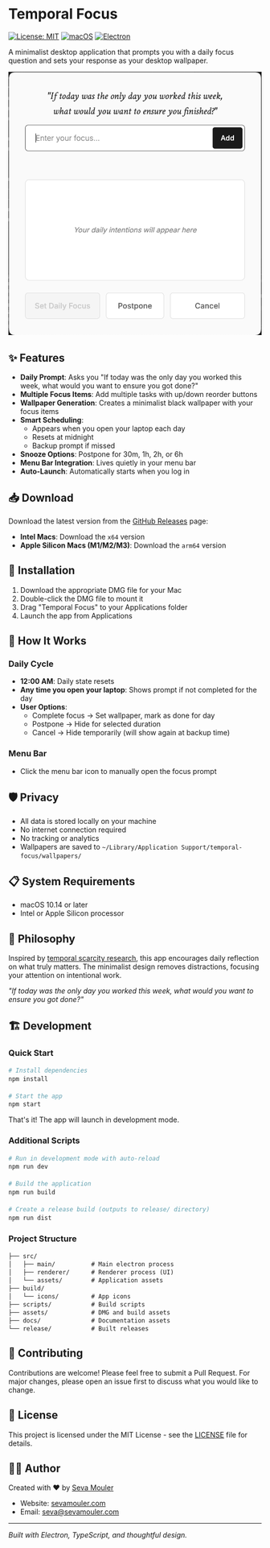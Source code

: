 # Temporal Focus

[![License: MIT](https://img.shields.io/badge/License-MIT-yellow.svg)](https://opensource.org/licenses/MIT)
[![macOS](https://img.shields.io/badge/macOS-10.14+-blue.svg)](https://www.apple.com/macos/)
[![Electron](https://img.shields.io/badge/Electron-29+-green.svg)](https://electronjs.org/)

A minimalist desktop application that prompts you with a daily focus question and sets your response as your desktop wallpaper.

![Temporal Focus Screenshot](docs/screenshot.png)

## ✨ Features

- **Daily Prompt**: Asks you "If today was the only day you worked this week, what would you want to ensure you got done?"
- **Multiple Focus Items**: Add multiple tasks with up/down reorder buttons
- **Wallpaper Generation**: Creates a minimalist black wallpaper with your focus items
- **Smart Scheduling**: 
  - Appears when you open your laptop each day
  - Resets at midnight
  - Backup prompt if missed
- **Snooze Options**: Postpone for 30m, 1h, 2h, or 6h
- **Menu Bar Integration**: Lives quietly in your menu bar
- **Auto-Launch**: Automatically starts when you log in

## 📥 Download

Download the latest version from the [GitHub Releases](../../releases/latest) page:

- **Intel Macs**: Download the `x64` version
- **Apple Silicon Macs (M1/M2/M3)**: Download the `arm64` version

## 🚀 Installation

1. Download the appropriate DMG file for your Mac
2. Double-click the DMG file to mount it
3. Drag "Temporal Focus" to your Applications folder
4. Launch the app from Applications

## 🔧 How It Works

### Daily Cycle
- **12:00 AM**: Daily state resets
- **Any time you open your laptop**: Shows prompt if not completed for the day
- **User Options**:
  - Complete focus → Set wallpaper, mark as done for day
  - Postpone → Hide for selected duration  
  - Cancel → Hide temporarily (will show again at backup time)

### Menu Bar
- Click the menu bar icon to manually open the focus prompt

## 🛡️ Privacy

- All data is stored locally on your machine
- No internet connection required
- No tracking or analytics
- Wallpapers are saved to `~/Library/Application Support/temporal-focus/wallpapers/`

## 📋 System Requirements

- macOS 10.14 or later
- Intel or Apple Silicon processor

## 🧠 Philosophy

Inspired by [temporal scarcity research](https://pubmed.ncbi.nlm.nih.gov/19121130/), this app encourages daily reflection on what truly matters. The minimalist design removes distractions, focusing your attention on intentional work.

*"If today was the only day you worked this week, what would you want to ensure you got done?"*

## 🏗️ Development

### Quick Start

```bash
# Install dependencies
npm install

# Start the app
npm start
```

That's it! The app will launch in development mode.

### Additional Scripts

```bash
# Run in development mode with auto-reload
npm run dev

# Build the application
npm run build

# Create a release build (outputs to release/ directory)
npm run dist
```

### Project Structure

```
├── src/
│   ├── main/          # Main electron process
│   ├── renderer/      # Renderer process (UI)
│   └── assets/        # Application assets
├── build/
│   └── icons/         # App icons
├── scripts/           # Build scripts
├── assets/            # DMG and build assets
├── docs/              # Documentation assets
└── release/           # Built releases
```

## 🤝 Contributing

Contributions are welcome! Please feel free to submit a Pull Request. For major changes, please open an issue first to discuss what you would like to change.

## 📄 License

This project is licensed under the MIT License - see the [LICENSE](LICENSE) file for details.

## 👨‍💻 Author

Created with ♥ by [Seva Mouler](mailto:seva@sevamouler.com)

- Website: [sevamouler.com](https://sevamouler.com)
- Email: [seva@sevamouler.com](mailto:seva@sevamouler.com)

---

*Built with Electron, TypeScript, and thoughtful design.* 